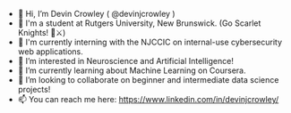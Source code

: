 - 👋 Hi, I’m Devin Crowley ( @devinjcrowley )
- 🎒 I'm a student at Rutgers University, New Brunswick. (Go Scarlet Knights! 🚩⚔️)
- 🏢 I'm currently interning with the NJCCIC on internal-use cybersecurity web applications.
- 👀 I’m interested in Neuroscience and Artificial Intelligence!
- 🌱 I’m currently learning about Machine Learning on Coursera. <!-- https://www.coursera.org/learn/machine-learning/ -->
- 💞️ I’m looking to collaborate on beginner and intermediate data science projects!
- 📫 You can reach me here: https://www.linkedin.com/in/devinjcrowley/

